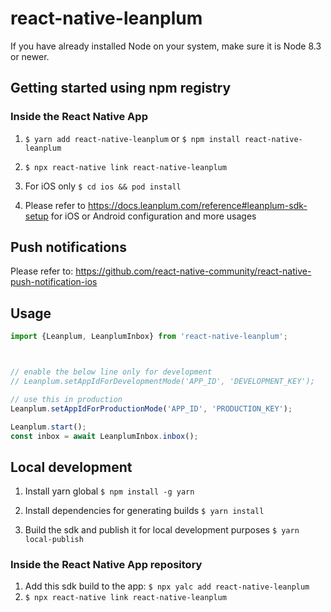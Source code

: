 # react-native-leanplum

If you have already installed Node on your system, make sure it is Node 8.3 or newer.

## Getting started using npm registry

### Inside the React Native App
1. `$ yarn add react-native-leanplum` or `$ npm install react-native-leanplum`

2. `$ npx react-native link react-native-leanplum`

3. For iOS only `$ cd ios && pod install`

4. Please refer to https://docs.leanplum.com/reference#leanplum-sdk-setup for iOS or Android configuration and more usages

## Push notifications

Please refer to: https://github.com/react-native-community/react-native-push-notification-ios

## Usage
```javascript
import {Leanplum, LeanplumInbox} from 'react-native-leanplum';



// enable the below line only for development
// Leanplum.setAppIdForDevelopmentMode('APP_ID', 'DEVELOPMENT_KEY');

// use this in production
Leanplum.setAppIdForProductionMode('APP_ID', 'PRODUCTION_KEY');

Leanplum.start();
const inbox = await LeanplumInbox.inbox();
```

## Local development
1. Install yarn global `$ npm install -g yarn`

2. Install dependencies for generating builds `$ yarn install`

3. Build the sdk and publish it for local development purposes `$ yarn local-publish`

### Inside the React Native App repository

1. Add this sdk build to the app: `$ npx yalc add react-native-leanplum`
2. `$ npx react-native link react-native-leanplum`